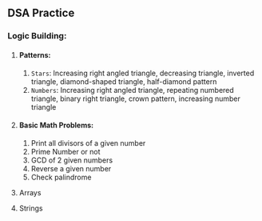 ## DSA Practice

### Logic Building:

1. #### Patterns:
   1. `Stars`: Increasing right angled triangle, decreasing triangle, inverted triangle, diamond-shaped triangle, half-diamond pattern
   2. `Numbers`: Increasing right angled triangle, repeating numbered triangle, binary right triangle, crown pattern, increasing number triangle


2. #### Basic Math Problems:
   1. Print all divisors of a given number
   2. Prime Number or not
   3. GCD of 2 given numbers
   4. Reverse a given number
   5. Check palindrome

3. Arrays

4. Strings

